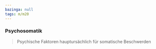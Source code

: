 ```yaml
---
bazinga: null
tags: m/m20
---
```

### Psychosomatik
> Psychische Faktoren hauptursächlich für somatische Beschwerden